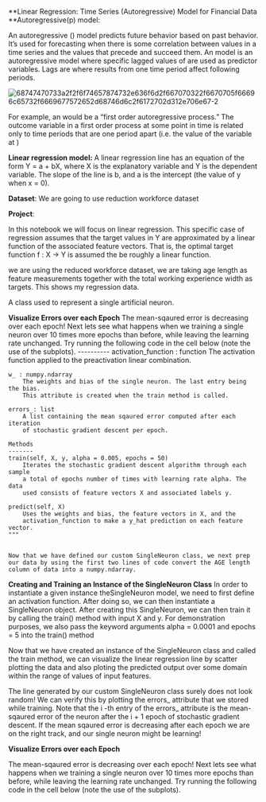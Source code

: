 **Linear Regression: Time Series (Autoregressive) Model for Financial Data
**Autoregressive(p) model:

An autoregressive () model predicts future behavior based on past behavior. It’s used for forecasting when there is some correlation between values in a time series and the values that precede and succeed them. An  model is an autoregressive model where specific lagged values of  are used as predictor variables. Lags are where results from one time period affect following periods.

![68747470733a2f2f6f74657874732e636f6d2f667070322f6670705f66696c65732f6669677572652d68746d6c2f6172702d312e706e67-2](https://user-images.githubusercontent.com/119718873/206081011-1f19b236-237e-4aed-a979-9e93cd0e6e59.png)


For example, an  would be a “first order autoregressive process.” The outcome variable in a first order  process at some point in time  is related only to time periods that are one period apart (i.e. the value of the variable at )




**Linear regression model:**
A linear regression line has an equation of the form Y = a + bX, where X is the explanatory variable and Y is the dependent variable. The slope of the line is b, and a is the intercept (the value of y when x = 0).

**Dataset**:  We are going to use reduction workforce dataset



**Project**:


In this notebook we will focus on linear regression. This specific case of regression assumes that the target values in 
Y
 are approximated by a linear function of the associated feature vectors. That is, the optimal target function 
f
:
X
→
Y
 is assumed the be roughly a linear function.
 
we are using the reduced workforce dataset, we are taking age length as feature measurements together with the total working experience width as targets. This  shows my regression data.


A class used to represent a single artificial neuron. 

**Visualize Errors over each Epoch**
The mean-sqaured error is decreasing over each epoch! Next lets see what happens when we training a single neuron over 10 times more epochs than before, while leaving the learning rate unchanged. Try running the following code in the cell below (note the use of the subplots).
    ----------
    activation_function : function
        The activation function applied to the preactivation linear combination.

    w_ : numpy.ndarray
        The weights and bias of the single neuron. The last entry being the bias. 
        This attribute is created when the train method is called.

    errors_: list
        A list containing the mean sqaured error computed after each iteration 
        of stochastic gradient descent per epoch. 

    Methods
    -------
    train(self, X, y, alpha = 0.005, epochs = 50)
        Iterates the stochastic gradient descent algorithm through each sample 
        a total of epochs number of times with learning rate alpha. The data 
        used consists of feature vectors X and associated labels y. 

    predict(self, X)
        Uses the weights and bias, the feature vectors in X, and the 
        activation_function to make a y_hat prediction on each feature vector. 
    """
    
    
    Now that we have defined our custom SingleNeuron class, we next prep our data by using the first two lines of code convert the AGE length column of data into a numpy.ndarray.
    
**Creating and Training an Instance of the SingleNeuron Class**
In order to instantiate a given instance theSingleNeuron model, we need to first define an activation function. After doing so, we can then instantiate a SingleNeuron object. After creating this SingleNeuron, we can then train it by calling the train() method with input X and y. For demonstration purposes, we also pass the keyword arguments alpha = 0.0001 and epochs = 5 into the train() method

Now that we have created an instance of the SingleNeuron class and called the train method, we can visualize the linear regression line by scatter plotting the data and also ploting the predicted output over some domain within the range of values of input features.


The line generated by our custom SingleNeuron class surely does not look random! We can verify this by plotting the errors_ attribute that we stored while training. Note that the 
i
-th entry of the errors_ attribute is the mean-sqaured error of the neuron after the 
i
+
1
 epoch of stochastic gradient descent. If the mean sqaured error is decreasing after each epoch we are on the right track, and our single neuron might be learning!
 
**Visualize Errors over each Epoch**

The mean-sqaured error is decreasing over each epoch! Next lets see what happens when we training a single neuron over 10 times more epochs than before, while leaving the learning rate unchanged. Try running the following code in the cell below (note the use of the subplots).

